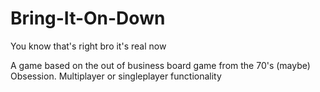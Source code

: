 # Bring-It-On-Down
You know that's right bro it's real now

A game based on the out of business board game from the 70's (maybe) Obsession.
Multiplayer or singleplayer functionality
